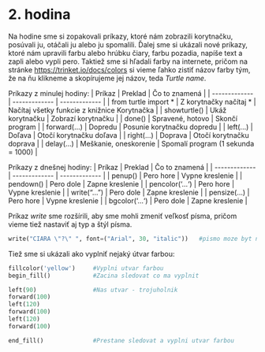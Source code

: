 # 2. hodina

Na hodine sme si zopakovali príkazy, ktoré nám zobrazili korytnačku, posúvali ju, otáčali ju alebo ju spomalili. Ďalej sme si ukázali nové príkazy, ktoré nám upravili
farbu alebo hrúbku čiary, farbu pozadia, napíše text a zapli alebo vypli pero. Taktiež sme si hľadali farby na internete, pričom na stránke https://trinket.io/docs/colors
si vieme ľahko zistiť názov farby tým, že na ňu klikneme a skopírujeme jej názov, teda *Turtle name*.

Príkazy z minulej hodiny:
| Príkaz  | Preklad | Čo to znamená |
| ------------- | ------------- | ------------- |
| from turtle import *  | Z korytnačky načítaj *  | Načítaj všetky funkcie z knižnice Korytnačka |
| showturtle()  | Ukáž korytnačku  | Zobrazí korytnačku |
| done()  | Spravené, hotovo  | Skončí program |
| forward(...)  | Dopredu  | Posunie korytnačku dopredu |
| left(...)  | Doľava  | Otočí korytnačku doľava |
| right(...)  | Doprava  | Otočí korytnačku doprava |
| delay(...)  | Meškanie, oneskorenie  | Spomalí program (1 sekunda = 1000) |

Príkazy z dnešnej hodiny:
| Príkaz  | Preklad | Čo to znamená |
| ------------- | ------------- | ------------- |
| penup()  | Pero hore  | Vypne kreslenie |
| pendown()  | Pero dole  | Zapne kreslenie |
| pencolor(‘...‘)  | Pero hore  | Vypne kreslenie |
| write(“…”)  | Pero dole  | Zapne kreslenie |
| pensize(...)  | Pero hore  | Vypne kreslenie |
| bgcolor(‘...‘)  | Pero dole  | Zapne kreslenie |

Príkaz *write* sme rozšírili, aby sme mohli zmeniť veľkosť písma, pričom vieme tiež nastaviť aj typ a štýl písma.
```python
write("CIARA \"?\" ", font=("Arial", 30, "italic"))   #pismo moze byt normal, bold, italic
```

Tiež sme si ukázali ako vyplniť nejaký útvar farbou:
```python
fillcolor('yellow')     #Vyplni utvar farbou
begin_fill()            #Zacina sledovat co ma vyplnit

left(90)                #Nas utvar - trojuholnik
forward(100)
left(120)
forward(100)
left(120)
forward(100)

end_fill()              #Prestane sledovat a vyplni utvar farbou 

```
